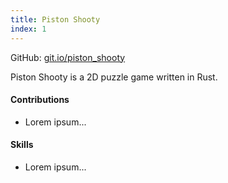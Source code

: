 ```yaml
---
title: Piston Shooty
index: 1
---
```


GitHub: [git.io/piston_shooty](https://git.io/piston_shooty)

Piston Shooty is a 2D puzzle game written in Rust.

#### Contributions

- Lorem ipsum...

#### Skills

- Lorem ipsum...
